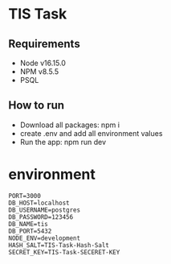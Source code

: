 # TIS Task

## Requirements

- Node v16.15.0
- NPM v8.5.5
- PSQL


## How to run

- Download all packages: npm i
- create .env and add all environment values
- Run the app: npm run dev

# environment

````
PORT=3000
DB_HOST=localhost
DB_USERNAME=postgres
DB_PASSWORD=123456
DB_NAME=tis
DB_PORT=5432
NODE_ENV=development
HASH_SALT=TIS-Task-Hash-Salt
SECRET_KEY=TIS-Task-SECERET-KEY
````
